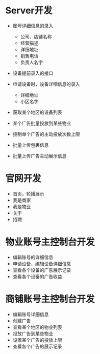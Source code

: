 # Server开发

* 账号详细信息的录入

  * 公司、店铺名称
  * 经营描述
  * 详细地址
  * 销售电话
  * 负责人名字


* 设备提前录入的接口

* 申请设备时，设备详细信息的录入

  * 详细地址
  * 小区名字

* 获取某个地区的设备列表
* 某个广告批量投放到某些物业
* 控制单个广告的主动投放次数上限

* 批量上传包裹信息
* 批量上传广告主动展示信息


# 官网开发

* 首页，轮播展示
* 我是商家
* 我是物业
* 关于
* 招聘


# 物业账号主控制台开发

* 编辑账号的详细信息
* 申请设备，编辑设备详细信息
* 查看各个设备的广告展示记录
* 查看各个设备的广告收益


# 商铺账号主控制台开发

* 编辑账号详细信息
* 创建广告
* 查看某个地区的物业列表
* 投放广告到某些物业
* 设置某个广告的投放上限
* 查看各个广告的展示记录
